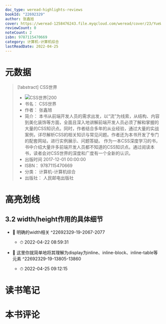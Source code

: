 ```yaml
---
doc_type: weread-highlights-reviews
bookId: "22692329"
author: 张鑫旭
cover: https://weread-1258476243.file.myqcloud.com/weread/cover/23/YueWen_22692329/t7_YueWen_22692329.jpg
reviewCount: 0
noteCount: 2
isbn: 9787115470669
category: 计算机-计算机综合
lastReadDate: 2022-04-25
---
```

# 元数据
> [!abstract] CSS世界
> - ![ CSS世界|200](https://weread-1258476243.file.myqcloud.com/weread/cover/23/YueWen_22692329/t7_YueWen_22692329.jpg)
> - 书名： CSS世界
> - 作者： 张鑫旭
> - 简介： 本书从前端开发人员的需求出发，以“流”为线索，从结构、内容到美化装饰等方面，全面且深入地讲解前端开发人员必须了解和掌握的大量的CSS知识点。同时，作者结合多年的从业经验，通过大量的实战案例，详尽解析CSS的相关知识与常见问题。作者还为本书开发了专门的配套网站，进行实例展示、问题答疑。 作为一本CSS深度学习的书，书中介绍大量许多前端开发人员都不知道的CSS知识点。通过阅读本书，读者会对CSS世界的深度和广度有一个全新的认识。
> - 出版时间 2017-12-01 00:00:00
> - ISBN： 9787115470669
> - 分类： 计算机-计算机综合
> - 出版社： 人民邮电出版社

# 高亮划线

## 3.2 width/height作用的具体细节


- 📌 明确的width相关 ^22692329-19-2067-2077
    - ⏱ 2022-04-22 08:59:31 

- 📌 这里你就简单地将其理解为display为inline、inline-block、inline-table等元素 ^22692329-19-13805-13860
    - ⏱ 2022-04-25 09:12:15 
# 读书笔记

# 本书评论
